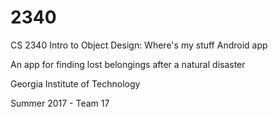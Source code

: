 # 2340
CS 2340 Intro to Object Design: Where's my stuff Android app

An app for finding lost belongings after a natural disaster

Georgia Institute of Technology

Summer 2017 - Team 17
